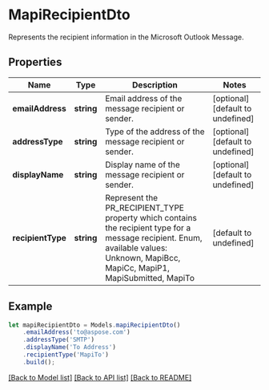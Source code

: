 # MapiRecipientDto

Represents the recipient information in the Microsoft Outlook Message.             

## Properties
Name | Type | Description | Notes
---- | ---- | ----------- | -----
**emailAddress** | **string** | Email address of the message recipient or sender.              | [optional] [default to undefined]
**addressType** | **string** | Type of the address of the message recipient or sender.              | [optional] [default to undefined]
**displayName** | **string** | Display name of the message recipient or sender.              | [optional] [default to undefined]
**recipientType** | **string** | Represent the PR_RECIPIENT_TYPE property which contains the recipient type for a message recipient. Enum, available values: Unknown, MapiBcc, MapiCc, MapiP1, MapiSubmitted, MapiTo | [default to undefined]


## Example
```typescript
let mapiRecipientDto = Models.mapiRecipientDto()
    .emailAddress('to@aspose.com')
    .addressType('SMTP')
    .displayName('To Address')
    .recipientType('MapiTo')
    .build();
```


[[Back to Model list]](README.md#documentation-for-models) [[Back to API list]](README.md#documentation-for-api-endpoints) [[Back to README]](README.md)
